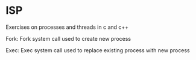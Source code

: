 # ISP
Exercises on processes and threads in c and c++

Fork: Fork system call used to create new process

Exec: Exec system call used to replace existing process with new process
